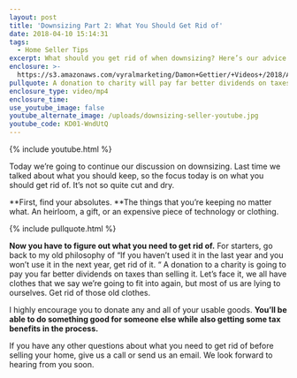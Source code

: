 ```yaml
---
layout: post
title: 'Downsizing Part 2: What You Should Get Rid of'
date: 2018-04-10 15:14:31
tags:
  - Home Seller Tips
excerpt: What should you get rid of when downsizing? Here’s our advice.
enclosure: >-
  https://s3.amazonaws.com/vyralmarketing/Damon+Gettier/+Videos+/2018/April/Roanoke+Real+Estate+Agent-+Downsizing+Part+2-+What+You+Should+Get+Rid+of.mp4
pullquote: A donation to charity will pay far better dividends on taxes than selling it.
enclosure_type: video/mp4
enclosure_time:
use_youtube_image: false
youtube_alternate_image: /uploads/downsizing-seller-youtube.jpg
youtube_code: KD01-WndUtQ
---
```


{% include youtube.html %}

Today we’re going to continue our discussion on downsizing. Last time we talked about what you should keep, so the focus today is on what you should get rid of. It’s not so quite cut and dry.

**First, find your absolutes.&nbsp;**The things that you’re keeping no matter what. An heirloom, a gift, or an expensive piece of technology or clothing. &nbsp;

{% include pullquote.html %}

**Now you have to figure out what you need to get rid of.** For starters, go back to my old philosophy of “If you haven’t used it in the last year and you won’t use it in the next year, get rid of it. “ A donation to a charity is going to pay you far better dividends on taxes than selling it. Let’s face it, we all have clothes that we say we’re going to fit into again, but most of us are lying to ourselves. Get rid of those old clothes.

I highly encourage you to donate any and all of your usable goods. **You’ll be able to do something good for someone else while also getting some tax benefits in the process.**

If you have any other questions about what you need to get rid of before selling your home, give us a call or send us an email. We look forward to hearing from you soon.